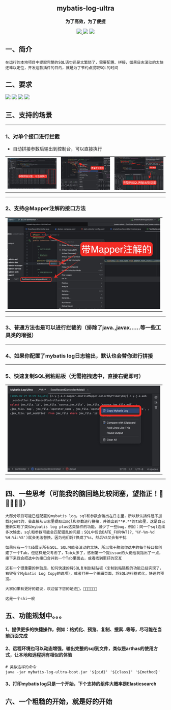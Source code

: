 <h2 align="center">mybatis-log-ultra</h2>

<p align="center">
	<strong>为了高效，为了便捷</strong>
</p>

<p align="center">
    <a href="http://www.apache.org/licenses/LICENSE-2.0.html" target="_blank">
        <img src="http://img.shields.io/:license-apache-brightgreen.svg" >
    </a>
    <a>
        <img src="https://img.shields.io/badge/JDK-1.8+-green.svg" >
    </a>
    <a>
        <img src="https://img.shields.io/badge/IDEA-2023.0+-green.svg" >
    </a>
</p>

## 一、简介

`在运行的本地项目中提取完整的SQL语句还是太繁琐了，需要配置、拼接，如果日志滚动的太快还难以定位，开发这款插件的目的，就是为了节约点提取SQL的时间`

## 二、要求

<p>
    <a>
        <img src="https://img.shields.io/badge/JDK-1.8+-green.svg" >
    </a>
    <a>
        <img src="https://img.shields.io/badge/IDEA-2023.0+-green.svg" >
    </a>
    <a>
        <img src="https://img.shields.io/badge/Mybatis-必选-green.svg" >
    </a>
    <a>
        <img src="https://img.shields.io/badge/Spring-非必选-green.svg" >
    </a>
</p>

## 三、支持的场景

---

### 1、对单个接口进行拦截

- 自动拼接参数后输出到控制台，可以直接执行

<table>
    <tr>
        <td><img src="./picture/参数拼接完整，可直接执行.png" alt="参数拼接完整" width="240"></td>
        <td><img src="./picture/增强这个接口.png" alt="增强这个接口" width="240"></td>
        <td><img src="./picture/完整的SQL输出.png" alt="完整的SQL输出" width="240"></td>
    </tr>
</table>

---

### 2、支持@Mapper注解的接口方法

<table>
    <tr>
        <td><img src="./picture/带mapper注解的.jpg" width="480" alt=""></td>
    </tr>
</table>

---

### 3、普通方法也是可以进行拦截的（排除了java.,javax......等一些工具类的增强）

---

### 4、如果你配置了mybatis log日志输出，默认也会替你进行拼接

---

### 5、快速复制SQL到粘贴板（无需拖拽选中，直接右键即可）

<table>
    <tr>
        <td><img src="./picture/复制SQL.jpg" width="480" alt=""></td>
    </tr>
</table>

---

## 四、一些思考（可能我的脑回路比较闭塞，望指正！🙏🙏🙏🙏🙏）

`大部分项目可能已经配置的mybatis log，sql和参数会输出在日志里，所以默认插件是不加载agent的，会直接从日志里提取出sql和参数进行拼接，并输出到**#.**的tab里，这是自己重新实现了类似mybatis log plus这类插件的功能，减少了一些bug，例如：同一个sql连续多次输出，sql和参数可能会匹配错乱的问题；SQL中包含DATE_FORMAT(?,'%Y-%m-%d %H:%i:%S')就会无法替换，因为他们将?换成了%s，然后%S又会有干扰`

`如果只有一个Tab展示所有SQL，SQL可能会滚动的太快，所以我干脆给你选中的每个接口都创建了一个Tab，但这样是欠考虑了，Tab太多了，感谢第一个提issue的大佬给我指出了一点，接下来我会把选中的接口合并到一个Tab里面去，或者找到更好的交互`

`还有一个很重要的体验是，如何快速的将SQL复制到粘贴板（复制到粘贴板的功能已经实现了，右键有个Mybatis Log Copy的选项），或者打开一个编辑页面，将SQL进行格式化，快速的预览。`

`大家如果有更好的建议，欢迎留下您的足迹🦶，👏👏👏👏👏👏`

`这是一个shi一般`

## 五、功能规划中。。。

#### 1、提供更多的快捷操作，例如：格式化、预览、复制、搜索..等等，尽可能在当前页面完成

#### 2、远程环境也可以动态增强，输出完整的sql到文件，类似是arthas的使用方式，让本地和远程拥有相似的体验

```shell
# 类似这样的命令
java -jar mybatis-log-ultra-boot.jar '${pid}' '${class}' '${method}'
```

#### 3、打印mybatis log只是一个开始，下个支持的组件大概率是Elasticsearch

## 六、一个粗糙的开始，就是好的开始

